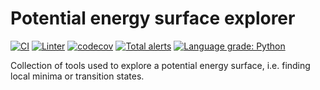 # Potential energy surface explorer
[![CI](https://github.com/ralf-meyer/pesexp/actions/workflows/CI.yaml/badge.svg)](https://github.com/ralf-meyer/pesexp/actions/workflows/CI.yaml)
[![Linter](https://github.com/ralf-meyer/pesexp/actions/workflows/python-linter.yaml/badge.svg)](https://github.com/ralf-meyer/pesexp/actions/workflows/python-linter.yaml)
[![codecov](https://codecov.io/gh/ralf-meyer/pesexp/branch/main/graph/badge.svg?token=RBM0AFIJVL)](https://codecov.io/gh/ralf-meyer/pesexp)
[![Total alerts](https://img.shields.io/lgtm/alerts/g/ralf-meyer/pesexp.svg?logo=lgtm&logoWidth=18)](https://lgtm.com/projects/g/ralf-meyer/pesexp/alerts/)
[![Language grade: Python](https://img.shields.io/lgtm/grade/python/g/ralf-meyer/pesexp.svg?logo=lgtm&logoWidth=18)](https://lgtm.com/projects/g/ralf-meyer/pesexp/context:python)

Collection of tools used to explore a potential energy surface, i.e. finding
local minima or transition states.

